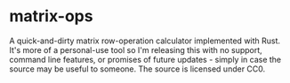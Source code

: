 # matrix-ops

A quick-and-dirty matrix row-operation calculator implemented with Rust. It's more of a personal-use tool so I'm
releasing this with no support, command line features, or promises of future updates - simply in case the source may be
useful to someone. The source is licensed under CC0.
